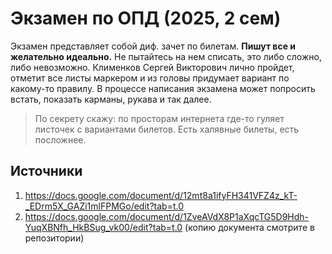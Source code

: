 # Экзамен по ОПД (2025, 2 сем)

Экзамен представляет собой диф. зачет по билетам. **Пишут все и желательно идеально.** Не пытайтесь на нем списать, это либо сложно, либо невозможно. Клименков Сергей Викторович лично пройдет, отметит все листы маркером и из головы придумает вариант по какому-то правилу. В процессе написания экзамена может попросить встать, показать карманы, рукава и так далее.

> По секрету скажу: по просторам интернета где-то гуляет листочек с вариантами билетов. Есть халявные билеты, есть посложнее.


## Источники

1. https://docs.google.com/document/d/12mt8a1ifyFH341VFZ4z_kT-_EDrm5X_GAZi1mlFPMGo/edit?tab=t.0 
2. https://docs.google.com/document/d/1ZveAVdX8P1aXqcTG5D9Hdh-YuqXBNfh_HkBSug_vk00/edit?tab=t.0 (копию документа  смотрите в репозитории)
